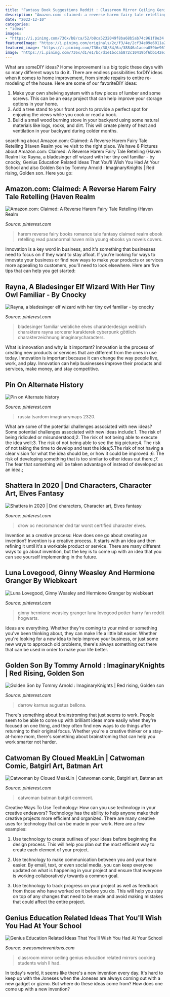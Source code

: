 ```yaml
---
title: "Fantasy Book Suggestions Reddit : Classroom Mirror Ceiling Genius Education Related Mirrors Cooking Students Wish Ll Had"
description: "Amazon.com: claimed: a reverse harem fairy tale retelling (haven realm"
date: "2022-12-10"
categories:
- "ideas"
images:
- "https://i.pinimg.com/736x/b8/ca/52/b8ca5232049f8ba68b5ab74c961f8e34.jpg"
featuredImage: "https://i.pinimg.com/originals/2c/f3/4e/2cf34e09e6011a26b4bae6a2476c4f2c.jpg"
featured_image: "https://i.pinimg.com/736x/38/84/6a/38846a1acea059be9673ee65404500b3.jpg"
image: "https://i.pinimg.com/736x/d1/e1/bc/d1e1bccab872c10419bf6bb142e350a7.jpg"
---
```



What are someDIY ideas?
Home improvement is a big topic these days with so many different ways to do it. There are endless possibilities forDIY ideas when it comes to home improvement, from simple repairs to entire re-modeling of the house. Here are some of our favoriteDIY ideas:
1. Make your own shelving system with a few pieces of lumber and some screws. This can be an easy project that can help improve your storage options in your home.
2. Add a tree stand to your front porch to provide a perfect spot for enjoying the views while you cook or read a book.
3. Build a small wood burning stove in your backyard using some natural materials like logs, rocks, and dirt. This will create plenty of heat and ventilation in your backyard during colder months. 

	

		
searching about Amazon.com: Claimed: A Reverse Harem Fairy Tale Retelling (Haven Realm you've visit to the right place. We have 8 Pictures about Amazon.com: Claimed: A Reverse Harem Fairy Tale Retelling (Haven Realm like Rayna, a bladesinger elf wizard with her tiny owl familiar - by cnocky, Genius Education Related Ideas That You&#039;ll Wish You Had At Your School and also Golden Son by Tommy Arnold : ImaginaryKnights | Red rising, Golden son. Here you go:
		
    
## Amazon.com: Claimed: A Reverse Harem Fairy Tale Retelling (Haven Realm

<img loading=lazy src="https://i.pinimg.com/originals/2c/f3/4e/2cf34e09e6011a26b4bae6a2476c4f2c.jpg" onerror="this.onerror=null;this.src='https://tse2.mm.bing.net/th?id=OIP.GnSjXTRkqy7-M1GJFw79xwHaLH&amp;pid=15.1';" alt="Amazon.com: Claimed: A Reverse Harem Fairy Tale Retelling (Haven Realm">

_Source: pinterest.com_

>harem reverse fairy books romance tale fantasy claimed realm ebook retelling read paranormal haven mila young ebooks ya novels covers. 

	

Innovation is a key word in business, and it's something that businesses need to focus on if they want to stay afloat. If you're looking for ways to innovate your business or find new ways to make your products or services more appealing to customers, you'll need to look elsewhere. Here are five tips that can help you get started: 

    
## Rayna, A Bladesinger Elf Wizard With Her Tiny Owl Familiar - By Cnocky

<img loading=lazy src="https://i.pinimg.com/736x/38/84/6a/38846a1acea059be9673ee65404500b3.jpg" onerror="this.onerror=null;this.src='https://tse3.mm.bing.net/th?id=OIP.1xz8TCPlPTaefQKmyqBYBgHaLH&amp;pid=15.1';" alt="Rayna, a bladesinger elf wizard with her tiny owl familiar - by cnocky">

_Source: pinterest.com_

>bladesinger familiar weibliche elves charakterdesign weiblich charaktere rayna sorcerer karakterek cyberpunk göttlich charakterzeichnung imaginarycharacters. 

	

What is innovation and why is it important?
Innovation is the process of creating new products or services that are different from the ones in use today. Innovation is important because it can change the way people live, work, and play. Innovation can help businesses improve their products and services, make money, and stay competitive.

    
## Pin On Alternate History

<img loading=lazy src="https://i.pinimg.com/736x/f4/21/b8/f421b8fd9910a104c3cfa616766990d4.jpg" onerror="this.onerror=null;this.src='https://tse1.mm.bing.net/th?id=OIP.h5QaYsNcuO6uKa8CdZIOWgHaEj&amp;pid=15.1';" alt="Pin on Alternate history">

_Source: pinterest.com_

>russia tsardom imaginarymaps 2320. 

	

What are some of the potential challenges associated with new ideas?
Some potential challenges associated with new ideas include:1. The risk of being ridiculed or misunderstood;2. The risk of not being able to execute the idea well;3. The risk of not being able to see the big picture;4. The risk of not taking the time to develop and test the idea;5.The risk of not having a clear vision for what the idea should be, or how it could be improved.;6. The risk of developing something that is too similar to other ideas out there.;7. The fear that something will be taken advantage of instead of developed as an idea.;
    
## Shattera In 2020 | Dnd Characters, Character Art, Elves Fantasy

<img loading=lazy src="https://i.pinimg.com/736x/d1/e1/bc/d1e1bccab872c10419bf6bb142e350a7.jpg" onerror="this.onerror=null;this.src='https://tse2.mm.bing.net/th?id=OIP.mb0nzdF_7UMb3JcR9DfoYgHaKe&amp;pid=15.1';" alt="Shattera in 2020 | Dnd characters, Character art, Elves fantasy">

_Source: pinterest.com_

>drow oc necromancer dnd tar worst certified character elves. 

	

Invention as a creative process: How does one go about creating an invention?
Invention is a creative process. It starts with an idea and then refining it until it's a workable product or service. There are many different ways to go about invention, but the key is to come up with an idea that you can see yourself implementing in the future.

    
## Luna Lovegood, Ginny Weasley And Hermione Granger By Wiebkeart

<img loading=lazy src="https://i.pinimg.com/originals/3c/7e/18/3c7e18f5ecbcef2b4fb9ad61d0a47a05.jpg" onerror="this.onerror=null;this.src='https://tse2.mm.bing.net/th?id=OIP.XKmIyO8nzqWt5cJ2JzsIUQHaFj&amp;pid=15.1';" alt="Luna Lovegood, Ginny Weasley and Hermione Granger by wiebkeart">

_Source: pinterest.com_

>ginny hermione weasley granger luna lovegood potter harry fan reddit hogwarts. 

	

Ideas are everything. Whether they're coming to your mind or something you've been thinking about, they can make life a little bit easier. Whether you're looking for a new idea to help improve your business, or just some new ways to approach old problems, there's always something out there that can be used in order to make your life better.

    
## Golden Son By Tommy Arnold : ImaginaryKnights | Red Rising, Golden Son

<img loading=lazy src="https://i.pinimg.com/originals/c1/5a/c5/c15ac519571fe34b73c8b4d4d7cfc8d2.jpg" onerror="this.onerror=null;this.src='https://tse1.mm.bing.net/th?id=OIP.GZEtZeiDRKVg0FUmpLrq7QHaLM&amp;pid=15.1';" alt="Golden Son by Tommy Arnold : ImaginaryKnights | Red rising, Golden son">

_Source: pinterest.com_

>darrow karnus augustus bellona. 

	

There's something about brainstroming that just seems to work. People seem to be able to come up with brilliant ideas more easily when they're focused on one thing, and they often find new ways to do things after returning to their original focus. Whether you're a creative thinker or a stay-at-home mom, there's something about brainstroming that can help you work smarter not harder.

    
## Catwoman By Cloued MeakLin | Catwoman Comic, Batgirl Art, Batman Art

<img loading=lazy src="https://i.pinimg.com/736x/b8/ca/52/b8ca5232049f8ba68b5ab74c961f8e34.jpg" onerror="this.onerror=null;this.src='https://tse3.mm.bing.net/th?id=OIP.kXszU_z7TjY_E9EHuYrEBwHaKg&amp;pid=15.1';" alt="Catwoman by Cloued MeakLin | Catwoman comic, Batgirl art, Batman art">

_Source: pinterest.com_

>catwoman batman batgirl comment. 

	

Creative Ways To Use Technology: How can you use technology in your creative endeavors?
Technology has the ability to help anyone make their creative projects more efficient and organized. There are many creative uses for technology that can be made in your work. Here are a few examples:
1. Use technology to create outlines of your ideas before beginning the design process. This will help you plan out the most efficient way to create each element of your project.

2. Use technology to make communication between you and your team easier. By email, text, or even social media, you can keep everyone updated on what is happening in your project and ensure that everyone is working collaboratively towards a common goal.

3. Use technology to track progress on your project as well as feedback from those who have worked on it before you do. This will help you stay on top of any changes that need to be made and avoid making mistakes that could affect the entire project.

    
## Genius Education Related Ideas That You&#039;ll Wish You Had At Your School

<img loading=lazy src="http://www.awesomeinventions.com/wp-content/uploads/2017/05/classroom-ceiling-mirror.jpg" onerror="this.onerror=null;this.src='https://tse1.mm.bing.net/th?id=OIP.K7OWXUsytot3yV83zNUMVgHaFR&amp;pid=15.1';" alt="Genius Education Related Ideas That You&#039;ll Wish You Had At Your School">

_Source: awesomeinventions.com_

>classroom mirror ceiling genius education related mirrors cooking students wish ll had. 

	

In today's world, it seems like there's a new invention every day.  It's hard to keep up with the Joneses when the Joneses are always coming out with a new gadget or gizmo.  But where do these ideas come from?  How does one come up with a new invention?

